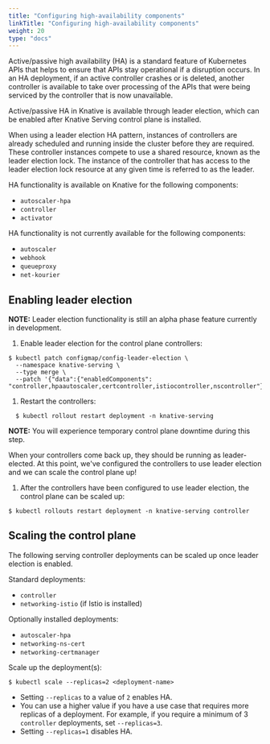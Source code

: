 ```yaml
---
title: "Configuring high-availability components"
linkTitle: "Configuring high-availability components"
weight: 20
type: "docs"
---
```


Active/passive high availability (HA) is a standard feature of Kubernetes APIs that helps to ensure that APIs stay operational if a disruption occurs. In an HA deployment, if an active controller crashes or is deleted, another controller is available to take over processing of the APIs that were being serviced by the controller that is now unavailable.

Active/passive HA in Knative is available through leader election, which can be enabled after Knative Serving control plane is installed.

When using a leader election HA pattern, instances of controllers are already scheduled and running inside the cluster before they are required. These controller instances compete to use a shared resource, known as the leader election lock. The instance of the controller that has access to the leader election lock resource at any given time is referred to as the leader.

HA functionality is available on Knative for the following components:

- `autoscaler-hpa`
- `controller`
- `activator`

HA functionality is not currently available for the following components:

- `autoscaler`
- `webhook`
- `queueproxy`
- `net-kourier`

## Enabling leader election

**NOTE:** Leader election functionality is still an alpha phase feature currently in development.

1. Enable leader election for the control plane controllers:
```
$ kubectl patch configmap/config-leader-election \
  --namespace knative-serving \
  --type merge \
  --patch '{"data":{"enabledComponents": "controller,hpaautoscaler,certcontroller,istiocontroller,nscontroller"}}'
```

1. Restart the controllers:
```
  $ kubectl rollout restart deployment -n knative-serving
```

  **NOTE:** You will experience temporary control plane downtime during this step.

  When your controllers come back up, they should be running as leader-elected.
  At this point, we've configured the controllers to use leader election and we
  can scale the control plane up!

1. After the controllers have been configured to use leader election, the control plane can be scaled up:
```
$ kubectl rollouts restart deployment -n knative-serving controller
```

## Scaling the control plane

The following serving controller deployments can be scaled up once leader election is enabled.

Standard deployments:

- `controller`
- `networking-istio` (if Istio is installed)

Optionally installed deployments:

- `autoscaler-hpa`
- `networking-ns-cert`
- `networking-certmanager`

Scale up the deployment(s):
```
$ kubectl scale --replicas=2 <deployment-name>
```

- Setting `--replicas` to a value of `2` enables HA.
- You can use a higher value if you have a use case that requires more replicas of a deployment. For example, if you require a minimum of 3 `controller` deployments, set `--replicas=3`.
- Setting `--replicas=1` disables HA.
